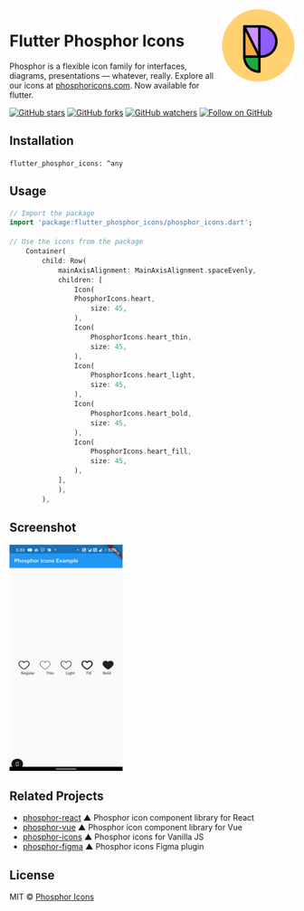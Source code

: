 <img src="/meta/phosphor-mark-tight-yellow.png" width="128" align="right" />

# Flutter Phosphor Icons

Phosphor is a flexible icon family for interfaces, diagrams, presentations — whatever, really. Explore all our icons at [phosphoricons.com](https://phosphoricons.com).
Now available for flutter.

[![GitHub stars](https://img.shields.io/github/stars/afkcodes/flutter_phosphor_icons?style=flat-square&label=Star)](https://github.com/afkcodes/flutter_phosphor_icons)
[![GitHub forks](https://img.shields.io/github/forks/afkcodes/flutter_phosphor_icons?style=flat-square&label=Fork)](https://github.com/afkcodes/flutter_phosphor_icons/fork)
[![GitHub watchers](https://img.shields.io/github/watchers/afkcodes/flutter_phosphor_icons?style=flat-square&label=Watch)](https://github.com/afkcodes/flutter_phosphor_icons)
[![Follow on GitHub](https://img.shields.io/github/followers/afkcodes?style=flat-square&label=Follow)](https://github.com/afkcodes)

## Installation

`flutter_phosphor_icons: ^any`

## Usage

```dart
// Import the package
import 'package:flutter_phosphor_icons/phosphor_icons.dart';

// Use the icons from the package
    Container(
        child: Row(
            mainAxisAlignment: MainAxisAlignment.spaceEvenly,
            children: [
                Icon(
                PhosphorIcons.heart,
                    size: 45,
                ),
                Icon(
                    PhosphorIcons.heart_thin,
                    size: 45,
                ),
                Icon(
                    PhosphorIcons.heart_light,
                    size: 45,
                ),
                Icon(
                    PhosphorIcons.heart_bold,
                    size: 45,
                ),
                Icon(
                    PhosphorIcons.heart_fill,
                    size: 45,
                ),
            ],
            ),
        ),
```

## Screenshot
<img src="/meta/screen.png" width="200" height="400"/>


## Related Projects

- [phosphor-react](https://github.com/phosphor-icons/phosphor-react) ▲ Phosphor icon component library for React
- [phosphor-vue](https://github.com/phosphor-icons/phosphor-vue) ▲ Phosphor icon component library for Vue
- [phosphor-icons](https://github.com/phosphor-icons/phosphor-icons) ▲ Phosphor icons for Vanilla JS
- [phosphor-figma](https://github.com/phosphor-icons/phosphor-figma) ▲ Phosphor icons Figma plugin

## License
MIT © [Phosphor Icons](https://github.com/phosphor-icons)